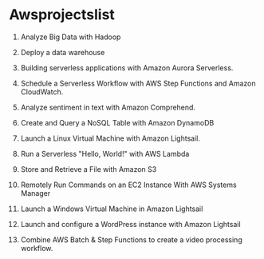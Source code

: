 # Awsprojectslist

1. Analyze Big Data with Hadoop

2. Deploy a data warehouse

3. Building serverless applications with Amazon Aurora Serverless. 

4. Schedule a Serverless Workflow with AWS Step Functions and Amazon CloudWatch. 

5. Analyze sentiment in text with Amazon Comprehend. 

6. Create and Query a NoSQL Table with Amazon DynamoDB

7. Launch a Linux Virtual Machine with Amazon Lightsail. 

8. Run a Serverless "Hello, World!" with AWS Lambda

9. Store and Retrieve a File with Amazon S3

10. Remotely Run Commands on an EC2 Instance With AWS Systems Manager

11. Launch a Windows Virtual Machine in Amazon Lightsail

12. Launch and configure a WordPress instance with Amazon Lightsail

13. Combine AWS Batch & Step Functions to create a video processing workflow. 
